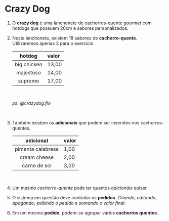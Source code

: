 # Crazy Dog

1. O **crazy dog** é uma lanchonete de cachorros-quente *gourmet* com hotdogs que possuem 20cm e sabores personalizados. 
   
2. Nesta lanchonete, existem 18 sabores de **cachorro-quente**. Utilizaremos apenas 3 para o exercício

    hotdog | valor
    :-------:| :-------
    big chicken | 13,00
    majestoso | 14,00
    supremo | 17,00
    <br>


    *ps:  @crazydog.flo*

    <br>

3. Também existem os **adicionais** que podem ser inseridos nos cachorros-quentes.

    adicional | valor
    :-------:| :-------
    pimenta calabresa | 1,00
    cream cheese | 2,00
    carne de sol | 3,00
    <br>

4. Um mesmo *cachorro-quente* pode ter quantos *adicionais* quiser

5. O sistema em questão deve controlar os **pedidos**. *Criando*, *editando*, *apagando*, *exibindo o pedido* e *somando o valor final*.
   
6. Em um mesmo **pedido**, podem-se agrupar vários **cachorros quentes**.
